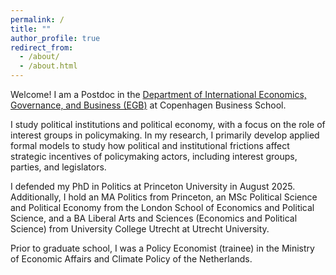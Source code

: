 ```yaml
---
permalink: /
title: ""
author_profile: true
redirect_from: 
  - /about/
  - /about.html
---
```


Welcome! I am a Postdoc in the [Department of International Economics, Governance, and Business (EGB)](https://www.cbs.dk/en/research/departments-and-centres/department-of-international-economics-government-and-business/) at Copenhagen Business School. 

I study political institutions and political economy, with a focus on the role of interest groups in policymaking. In my research, I primarily develop applied formal models to study how political and institutional frictions affect strategic incentives of policymaking actors, including interest groups, parties, and legislators.

I defended my PhD in Politics at Princeton University in August 2025. Additionally, I hold an MA Politics from Princeton, an MSc Political Science and Political Economy from the London School of Economics and Political Science, and a BA Liberal Arts and Sciences (Economics and Political Science) from University College Utrecht at Utrecht University. 

Prior to graduate school, I was a Policy Economist (trainee) in the Ministry of Economic Affairs and Climate Policy of the Netherlands.
